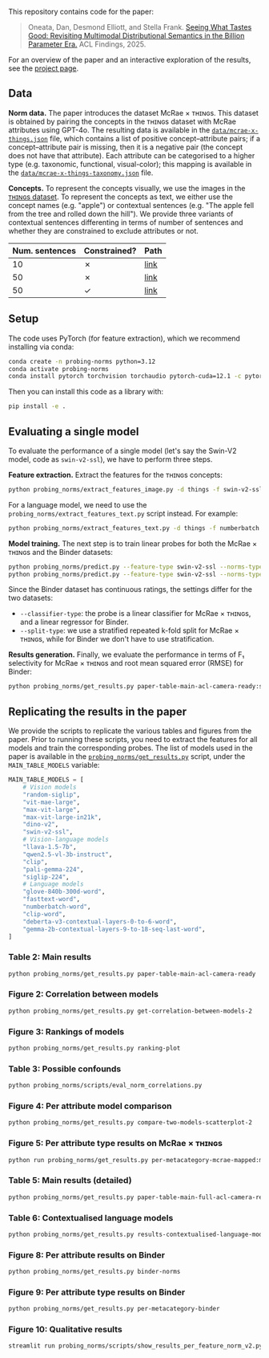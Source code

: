 This repository contains code for the paper:

> Oneata, Dan, Desmond Elliott, and Stella Frank.
> [Seeing What Tastes Good: Revisiting Multimodal Distributional Semantics in the Billion Parameter Era.](https://arxiv.org/abs/2506.03994)
> ACL Findings, 2025.

For an overview of the paper and an interactive exploration of the results, see the [project page](https://danoneata.github.io/seeing-what-tastes-good).

## Data

**Norm data.**
The paper introduces the dataset McRae × ᴛʜɪɴɢs.
This dataset is obtained by pairing the concepts in the ᴛʜɪɴɢs dataset with McRae attributes using GPT-4o.
The resulting data is available in the [`data/mcrae-x-things.json`](data/mcrae-x-things.json) file, which contains a list of positive concept–attribute pairs;
if a concept–attribute pair is missing, then it is a negative pair (the concept does not have that attribute).
Each attribute can be categorised to a higher type (e.g. taxonomic, functional, visual-color);
this mapping is available in the [`data/mcrae-x-things-taxonomy.json`](data/mcrae-x-things-taxonomy.json) file.

**Concepts.**
To represent the concepts visually, we use the images in the [ᴛʜɪɴɢs dataset](https://osf.io/jum2f/).
To represent the concepts as text, we either use the concept names (e.g. "apple") or contextual sentences (e.g. "The apple fell from the tree and rolled down the hill").
We provide three variants of contextual sentences differenting in terms of number of sentences and whether they are constrained to exclude attributes or not.

| Num. sentences | Constrained? | Path |
| --- | --- | --- |
| 10 | ✗ | [link](data/things/gpt4o_concept_context_sentences_v2.jsonl) |
| 50 | ✗ | [link](data/things/gpt4o_50_concept_context_sentences_v2.jsonl) |
| 50 | ✓ | [link](data/things/gpt4o_50_constrained_concept_context_sentences_v2.jsonl) |

## Setup

The code uses PyTorch (for feature extraction), which we recommend installing via conda:

```bash
conda create -n probing-norms python=3.12
conda activate probing-norms
conda install pytorch torchvision torchaudio pytorch-cuda=12.1 -c pytorch -c nvidia
```

Then you can install this code as a library with:

```bash
pip install -e .
```

## Evaluating a single model

To evaluate the performance of a single model (let's say the Swin-V2 model, code as `swin-v2-ssl`), we have to perform three steps.

**Feature extraction.**
Extract the features for the ᴛʜɪɴɢs concepts:
```bash
python probing_norms/extract_features_image.py -d things -f swin-v2-ssl
```
For a language model, we need to use the `probing_norms/extract_features_text.py` script instead. For example:
```bash
python probing_norms/extract_features_text.py -d things -f numberbatch -m word
```

**Model training.**
The next step is to train linear probes for both the McRae × ᴛʜɪɴɢs and the Binder datasets:
```bash
python probing_norms/predict.py --feature-type swin-v2-ssl --norms-type mcrae-x-things --split-type repeated-k-fold --embeddings-level concept --classifier-type linear-probe
python probing_norms/predict.py --feature-type swin-v2-ssl --norms-type binder-dense --split-type repeated-k-fold-simple --embeddings-level concept --classifier-type linear-regression
```
Since the Binder dataset has continuous ratings, the settings differ for the two datasets:
- `--classifier-type`: the probe is a linear classifier for McRae × ᴛʜɪɴɢs, and a linear regressor for Binder.
- `--split-type`: we use a stratified repeated k-fold split for McRae × ᴛʜɪɴɢs, while for Binder we don't have to use stratification.

**Results generation.**
Finally, we evaluate the performance in terms of F₁ selectivity for McRae × ᴛʜɪɴɢs and root mean squared error (RMSE) for Binder:
```bash
python probing_norms/get_results.py paper-table-main-acl-camera-ready:swin-v2-ssl
```

## Replicating the results in the paper

We provide the scripts to replicate the various tables and figures from the paper.
Prior to running these scripts, you need to extract the features for all models and train the corresponding probes.
The list of models used in the paper is available in the [`probing_norms/get_results.py`](probing_norms/get_results.py) script, under the `MAIN_TABLE_MODELS` variable:

```python
MAIN_TABLE_MODELS = [
    # Vision models
    "random-siglip",
    "vit-mae-large",
    "max-vit-large",
    "max-vit-large-in21k",
    "dino-v2",
    "swin-v2-ssl",
    # Vision-language models
    "llava-1.5-7b",
    "qwen2.5-vl-3b-instruct",
    "clip",
    "pali-gemma-224",
    "siglip-224",
    # Language models
    "glove-840b-300d-word",
    "fasttext-word",
    "numberbatch-word",
    "clip-word",
    "deberta-v3-contextual-layers-0-to-6-word",
    "gemma-2b-contextual-layers-9-to-18-seq-last-word",
]
```

### Table 2: Main results

```bash
python probing_norms/get_results.py paper-table-main-acl-camera-ready
```

### Figure 2: Correlation between models

```bash
python probing_norms/get_results.py get-correlation-between-models-2
```

### Figure 3: Rankings of models

```bash
python probing_norms/get_results.py ranking-plot
```

### Table 3: Possible confounds

```bash
python probing_norms/scripts/eval_norm_correlations.py
```

### Figure 4: Per attribute model comparison

```bash
python probing_norms/get_results.py compare-two-models-scatterplot-2
```

### Figure 5: Per attribute type results on McRae × ᴛʜɪɴɢs

```bash
python run probing_norms/get_results.py per-metacategory-mcrae-mapped:mcrae-x-things
```

### Table 5: Main results (detailed)

```bash
python probing_norms/get_results.py paper-table-main-full-acl-camera-ready
```

### Table 6: Contextualised language models

```bash
python probing_norms/get_results.py results-contextualised-language-models
```

### Figure 8: Per attribute results on Binder

```bash
python probing_norms/get_results.py binder-norms
```

### Figure 9: Per attribute type results on Binder

```bash
python probing_norms/get_results.py per-metacategory-binder
```

### Figure 10: Qualitative results

```bash
streamlit run probing_norms/scripts/show_results_per_feature_norm_v2.py
```
